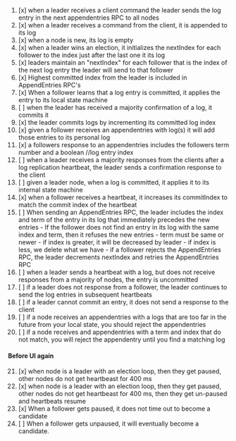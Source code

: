 1)  [x] when a leader receives a client command the leader sends the log entry in the next appendentries RPC to all nodes
2)  [x] when a leader receives a command from the client, it is appended to its log
3)  [x] when a node is new, its log is empty
4)  [x] when a leader wins an election, it initializes the nextIndex for each follower to the index just after the last one it its log
5)  [x] leaders maintain an "nextIndex" for each follower that is the index of the next log entry the leader will send to that follower
6)  [x] Highest committed index from the leader is included in AppendEntries RPC's
7)  [x] When a follower learns that a log entry is committed, it applies the entry to its local state machine
8)  [ ] when the leader has received a majority confirmation of a log, it commits it
9)  [x] the leader commits logs by incrementing its committed log index
10) [x] given a follower receives an appendentries with log(s) it will add those entries to its personal log
11) [x] a followers response to an appendentries includes the followers term number and a boolean //log entry index
12) [ ] when a leader receives a majority responses from the clients after a log replication heartbeat, the leader sends a confirmation response to the client
13) [ ] given a leader node, when a log is committed, it applies it to its internal state machine
14) [x] when a follower receives a heartbeat, it increases its commitIndex to match the commit index of the heartbeat
15) [ ] When sending an AppendEntries RPC, the leader includes the index and term of the entry in its log that immediately precedes the new entries
        - If the follower does not find an entry in its log with the same index and term, then it refuses the new entries
            - term must be same or newer
            - if index is greater, it will be decreased by leader
            - if index is less, we delete what we have
        - if a follower rejects the AppendEntries RPC, the leader decrements nextIndex and retries the AppendEntries RPC
16) [ ] when a leader sends a heartbeat with a log, but does not receive responses from a majority of nodes, the entry is uncommitted
17) [ ] if a leader does not response from a follower, the leader continues to send the log entries in subsequent heartbeats  
18) [ ] if a leader cannot commit an entry, it does not send a response to the client
19) [ ] if a node receives an appendentries with a logs that are too far in the future from your local state, you should reject the appendentries
20) [ ] if a node receives and appendentries with a term and index that do not match, you will reject the appendentry until you find a matching log 

#### Before UI again
21) [x] when node is a leader with an election loop, then they get paused, other nodes do not get heartbeast for 400 ms
22) [x] when node is a leader with an election loop, then they get paused, other nodes do not get heartbeast for 400 ms, then they get un-paused and heartbeats resume
23) [x] When a follower gets paused, it does not time out to become a candidate
24) [ ] When a follower gets unpaused, it will eventually become a candidate.